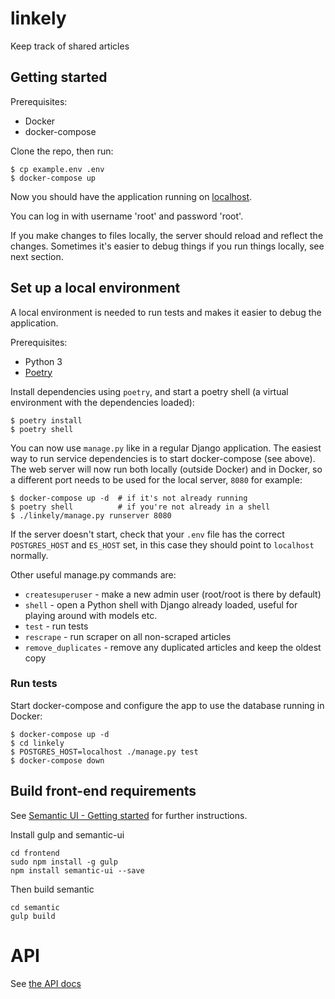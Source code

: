 # linkely
Keep track of shared articles

## Getting started

Prerequisites:

* Docker
* docker-compose

Clone the repo, then run:

```
$ cp example.env .env
$ docker-compose up
```

Now you should have the application running on [localhost](http://localhost:8000).

You can log in with username 'root' and password 'root'.

If you make changes to files locally, the server should reload and
reflect the changes. Sometimes it's easier to debug things if you run
things locally, see next section.

## Set up a local environment

A local environment is needed to run tests and makes it easier to debug the application.

Prerequisites:

* Python 3
* [Poetry][poetry]


Install dependencies using `poetry`, and start a poetry shell (a
virtual environment with the dependencies loaded):

```
$ poetry install
$ poetry shell
```

You can now use `manage.py` like in a regular Django application. The
easiest way to run service dependencies is to start docker-compose
(see above). The web server will now run both locally (outside Docker)
and in Docker, so a different port needs to be used for the local
server, `8080` for example:

```
$ docker-compose up -d  # if it's not already running
$ poetry shell          # if you're not already in a shell
$ ./linkely/manage.py runserver 8080
```

If the server doesn't start, check that your `.env` file has the
correct `POSTGRES_HOST` and `ES_HOST` set, in this case they should
point to `localhost` normally.

Other useful manage.py commands are:

- `createsuperuser` - make a new admin user (root/root is there by default)
- `shell` - open a Python shell with Django already loaded, useful for
  playing around with models etc.
- `test` - run tests
- `rescrape` - run scraper on all non-scraped articles
- `remove_duplicates` - remove any duplicated articles and keep the oldest copy


### Run tests

Start docker-compose and configure the app to use the database running in Docker:  

```
$ docker-compose up -d
$ cd linkely
$ POSTGRES_HOST=localhost ./manage.py test
$ docker-compose down
```

## Build front-end requirements

See [Semantic UI - Getting started](https://semantic-ui.com/introduction/getting-started.html) for further instructions.

Install gulp and semantic-ui

```
cd frontend
sudo npm install -g gulp
npm install semantic-ui --save
```

Then build semantic

```
cd semantic
gulp build
```


# API

See [the API docs][apidocs]


[poetry]: https://python-poetry.org/
[apidocs]: api.md
